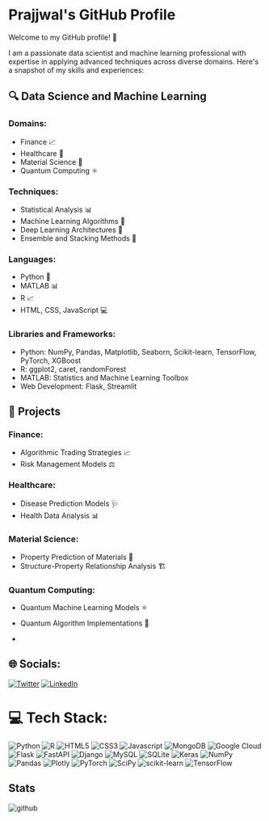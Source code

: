 # Prajjwal's GitHub Profile

Welcome to my GitHub profile! 👋

I am a passionate data scientist and machine learning professional with expertise in applying advanced techniques across diverse domains. Here's a snapshot of my skills and experiences:

## 🔍 Data Science and Machine Learning

### Domains:
- Finance 📈
- Healthcare 🏥
- Material Science 🧪
- Quantum Computing ⚛️

### Techniques:
- Statistical Analysis 📊
- Machine Learning Algorithms 🤖
- Deep Learning Architectures 🧠
- Ensemble and Stacking Methods 🔄

### Languages:
- Python 🐍
- MATLAB 📊
- R 📈
- HTML, CSS, JavaScript 💻

### Libraries and Frameworks:
- Python: NumPy, Pandas, Matplotlib, Seaborn, Scikit-learn, TensorFlow, PyTorch, XGBoost
- R: ggplot2, caret, randomForest
- MATLAB: Statistics and Machine Learning Toolbox
- Web Development: Flask, Streamlit

## 🚀 Projects

### Finance:
- Algorithmic Trading Strategies 📈
- Risk Management Models ⚖️

### Healthcare:
- Disease Prediction Models 🩺
- Health Data Analysis 📊

### Material Science:
- Property Prediction of Materials 🧪
- Structure-Property Relationship Analysis 🏗️

### Quantum Computing:
- Quantum Machine Learning Models ⚛️
- Quantum Algorithm Implementations 🧠

- 
## 🌐 Socials:
[![Twitter](https://img.shields.io/badge/Twitter-1DA1F2?style=for-the-badge&logo=twitter&logoColor=white)](https://twitter.com/prajjwal_sv) [![LinkedIn](https://img.shields.io/badge/LinkedIn-0077B5?style=for-the-badge&logo=linkedin&logoColor=white)](https://linkedin.com/in/prajjwal-srivastav/)

# 💻 Tech Stack:
![Python](https://img.shields.io/badge/python-3670A0?style=for-the-badge&logo=python&logoColor=ffdd54) ![R](https://img.shields.io/badge/r-%23276DC3.svg?style=for-the-badge&logo=r&logoColor=white) ![HTML5](https://img.shields.io/badge/HTML5-E34F26?style=for-the-badge&logo=html5&logoColor=white) ![CSS3](https://img.shields.io/badge/CSS3-1572B6?style=for-the-badge&logo=css3&logoColor=white) ![Javascript](https://img.shields.io/badge/JavaScript-F7DF1E?style=for-the-badge&logo=javascript&logoColor=black) ![MongoDB](https://img.shields.io/badge/MongoDB-4EA94B?style=for-the-badge&logo=mongodb&logoColor=white) ![Google Cloud](https://img.shields.io/badge/Google%20Cloud-%234285F4.svg?style=for-the-badge&logo=google-cloud&logoColor=white) ![Flask](https://img.shields.io/badge/flask-%23000.svg?style=for-the-badge&logo=flask&logoColor=white) ![FastAPI](https://img.shields.io/badge/FastAPI-005571?style=for-the-badge&logo=fastapi) ![Django](https://img.shields.io/badge/django-%23092E20.svg?style=for-the-badge&logo=django&logoColor=white) ![MySQL](https://img.shields.io/badge/mysql-%2300f.svg?style=for-the-badge&logo=mysql&logoColor=white) ![SQLite](https://img.shields.io/badge/sqlite-%2307405e.svg?style=for-the-badge&logo=sqlite&logoColor=white) ![Keras](https://img.shields.io/badge/Keras-%23D00000.svg?style=for-the-badge&logo=Keras&logoColor=white) ![NumPy](https://img.shields.io/badge/numpy-%23013243.svg?style=for-the-badge&logo=numpy&logoColor=white) ![Pandas](https://img.shields.io/badge/pandas-%23150458.svg?style=for-the-badge&logo=pandas&logoColor=white) ![Plotly](https://img.shields.io/badge/Plotly-%233F4F75.svg?style=for-the-badge&logo=plotly&logoColor=white) ![PyTorch](https://img.shields.io/badge/PyTorch-%23EE4C2C.svg?style=for-the-badge&logo=PyTorch&logoColor=white) ![SciPy](https://img.shields.io/badge/SciPy-%230C55A5.svg?style=for-the-badge&logo=scipy&logoColor=%white) ![scikit-learn](https://img.shields.io/badge/scikit--learn-%23F7931E.svg?style=for-the-badge&logo=scikit-learn&logoColor=white) ![TensorFlow](https://img.shields.io/badge/TensorFlow-%23FF6F00.svg?style=for-the-badge&logo=TensorFlow&logoColor=white)  

## Stats
![github](https://github-readme-stats.vercel.app/api/top-langs/?username={username}&theme=blue-green)

